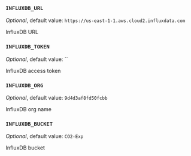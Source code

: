### `INFLUXDB_URL`

*Optional*, default value: `https://us-east-1-1.aws.cloud2.influxdata.com`

InfluxDB URL

### `INFLUXDB_TOKEN`

*Optional*, default value: ``

InfluxDB access token

### `INFLUXDB_ORG`

*Optional*, default value: `9d4d3af8fd50fcbb`

InfluxDB org name

### `INFLUXDB_BUCKET`

*Optional*, default value: `CO2-Exp`

InfluxDB bucket
